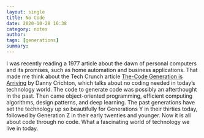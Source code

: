 ```yaml
---
layout: single
title: No Code 
date: 2020-10-28 16:38
category: notes 
author: 
tags: [generations]
summary: 
---
```


I was recently reading a 1977 article about the dawn of personal computers and its promises, such as home automation and business applications. That made me think about the Tech Crunch article [The-Code Generation is Arriving](https://techcrunch.com/2020/10/26/the-no-code-generation-is-arriving/) by Danny Crichton, which talks about no coding needed in today’s technology world. The code to generate code was possibly an afterthought in the past. Then came object-oriented programming, efficient computing algorithms, design patterns, and deep learning. The past generations have set the technology up so beautifully for Generations Y in their thirties today, followed by Generation Z in their early twenties and younger. Now it is all about code through no code. What a fascinating world of technology we live in today.
